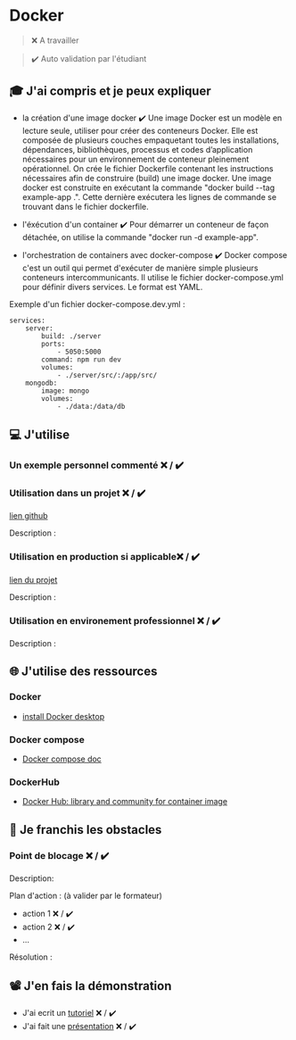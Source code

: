 # Docker

> ❌ A travailler

> ✔️ Auto validation par l'étudiant

## 🎓 J'ai compris et je peux expliquer

- la création d'une image docker ✔️
Une image Docker est un modèle en lecture seule, utiliser pour créer des conteneurs Docker. Elle est composée de plusieurs couches empaquetant toutes les installations, dépendances, bibliothèques, processus et codes d’application nécessaires pour un environnement de conteneur pleinement opérationnel.
On crée le fichier Dockerfile contenant les instructions nécessaires afin de construire (build) une image docker. Une image docker est construite en exécutant la commande "docker build --tag example-app .". Cette dernière exécutera les lignes de commande se trouvant dans le fichier dockerfile.

- l'éxécution d'un container ✔️
Pour démarrer un conteneur de façon détachée, on utilise la commande "docker run -d example-app".

- l'orchestration de containers avec docker-compose ✔️
Docker compose c'est un outil qui permet d'exécuter de manière simple plusieurs conteneurs intercommunicants. Il utilise le fichier docker-compose.yml pour définir divers services. Le format est YAML.

Exemple d'un fichier docker-compose.dev.yml :
```
services:
    server:
        build: ./server
        ports: 
            - 5050:5000
        command: npm run dev
        volumes: 
            - ./server/src/:/app/src/
    mongodb:
        image: mongo
        volumes: 
            - ./data:/data/db
 ```

## 💻 J'utilise

### Un exemple personnel commenté ❌ / ✔️

### Utilisation dans un projet ❌ / ✔️

[lien github](...)

Description :

### Utilisation en production si applicable❌ / ✔️

[lien du projet](...)

Description :

### Utilisation en environement professionnel ❌ / ✔️

Description :

## 🌐 J'utilise des ressources

### Docker

- [install Docker desktop](https://www.docker.com/get-started/)

### Docker compose

- [Docker compose doc](https://docs.docker.com/compose/compose-file/ )

### DockerHub

- [Docker Hub: library and community for container image](https://hub.docker.com/)


## 🚧 Je franchis les obstacles

### Point de blocage ❌ / ✔️

Description:

Plan d'action : (à valider par le formateur)

- action 1 ❌ / ✔️
- action 2 ❌ / ✔️
- ...

Résolution :

## 📽️ J'en fais la démonstration

- J'ai ecrit un [tutoriel](...) ❌ / ✔️
- J'ai fait une [présentation](...) ❌ / ✔️
